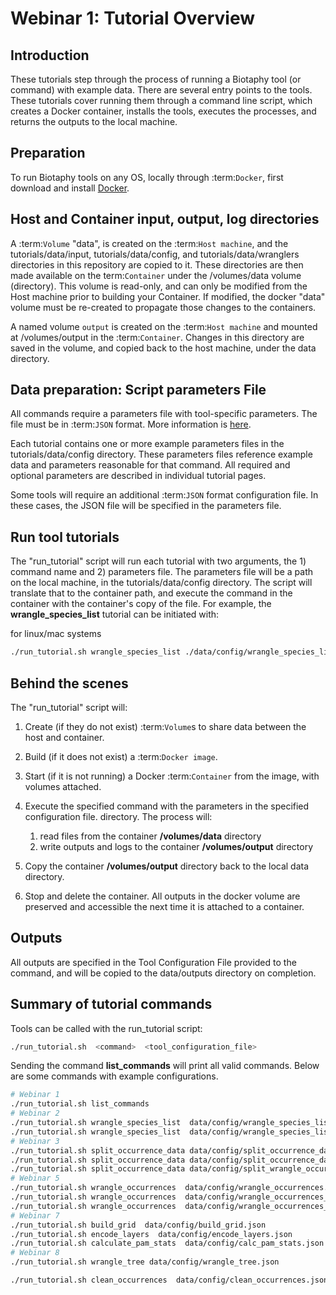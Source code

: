 # Webinar 1: Tutorial Overview

## Introduction

These tutorials step through the process of running a Biotaphy tool (or command) with
example data.  There are several entry points to the tools.  These tutorials cover
running them through a command line script, which creates a Docker container, installs
the tools, executes the processes, and returns the outputs to the local machine.

## Preparation

To run Biotaphy tools on any OS, locally through :term:`Docker`, first download and
install [Docker](https://docs.docker.com/get-started/).

## Host and Container input, output, log directories

A :term:`Volume` "data", is created on the :term:`Host machine`, and the
tutorials/data/input, tutorials/data/config, and tutorials/data/wranglers directories
in this repository are copied to it.  These directories are then made available on the
term:`Container` under the /volumes/data volume (directory).  This volume is read-only,
and can only be modified from the Host machine prior to building your Container.
If modified, the docker "data" volume must be re-created to propagate those changes to
the containers.

A named volume `output` is created on the :term:`Host machine` and mounted at
/volumes/output in the :term:`Container`.  Changes in this directory are saved in the
volume, and copied back to the host machine, under the data directory.

## Data preparation: Script parameters File

All commands require a parameters file with tool-specific parameters.  The file
must be in :term:`JSON` format.  More information is [here](script_params.md).

Each tutorial contains one or more example parameters files in the tutorials/data/config
directory.  These parameters files reference example data and parameters reasonable for
that command.  All required and optional parameters are described in individual tutorial
pages.

Some tools will require an additional :term:`JSON` format configuration file.  In these
cases, the JSON file will be specified in the parameters file.

## Run tool tutorials

The "run_tutorial" script will run each tutorial with two arguments,
the 1) command name and 2) parameters file.  The parameters file will be a path
on the local machine, in the tutorials/data/config directory.  The script will translate
that to the container path, and execute the command in the container with the
container's copy of the file.  For example, the
**wrangle_species_list** tutorial can be initiated with:

for linux/mac systems

```zsh
./run_tutorial.sh wrangle_species_list ./data/config/wrangle_species_list_gbif.json
```

## Behind the scenes

The "run_tutorial" script will:

1. Create (if they do not exist) :term:`Volume`s to share data between the host and
   container.
2. Build (if it does not exist) a :term:`Docker image`.
3. Start (if it is not running) a Docker :term:`Container` from the image, with volumes
   attached.
4. Execute the specified command with the parameters in the specified configuration
   file. directory.  The process will:

   1. read files from the container **/volumes/data** directory
   2. write outputs and logs to the container **/volumes/output** directory

5. Copy the container **/volumes/output** directory back to the local data directory.
6. Stop and delete the container.  All outputs in the docker volume are preserved and
   accessible the next time it is attached to a container.

## Outputs

All outputs are specified in the Tool Configuration File provided to the command, and
will be copied to the data/outputs directory on completion.

## Summary of tutorial commands

Tools can be called with the run_tutorial script:

```zsh
./run_tutorial.sh  <command>  <tool_configuration_file>
```

Sending the command **list_commands** will print all valid commands.  Below are some
commands with example configurations.

```zsh
# Webinar 1
./run_tutorial.sh list_commands
# Webinar 2
./run_tutorial.sh wrangle_species_list  data/config/wrangle_species_list_gbif.json
./run_tutorial.sh wrangle_species_list  data/config/wrangle_species_list_namemap.json
# Webinar 3
./run_tutorial.sh split_occurrence_data data/config/split_occurrence_data_csv.json
./run_tutorial.sh split_occurrence_data data/config/split_occurrence_data_dwca.json
./run_tutorial.sh split_occurrence_data data/config/split_wrangle_occurrence_data.json
# Webinar 5
./run_tutorial.sh wrangle_occurrences  data/config/wrangle_occurrences.json
./run_tutorial.sh wrangle_occurrences  data/config/wrangle_occurrences_only_resolve.json
./run_tutorial.sh wrangle_occurrences  data/config/wrangle_occurrences_w_resolve.json
# Webinar 7
./run_tutorial.sh build_grid  data/config/build_grid.json
./run_tutorial.sh encode_layers  data/config/encode_layers.json
./run_tutorial.sh calculate_pam_stats  data/config/calc_pam_stats.json
# Webinar 8
./run_tutorial.sh wrangle_tree data/config/wrangle_tree.json

./run_tutorial.sh clean_occurrences  data/config/clean_occurrences.json

```
